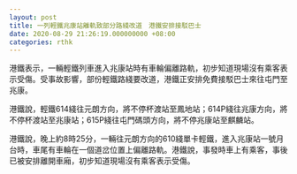 ```yaml
---
layout: post
title: 一列輕鐵兆康站離軌致部分路綫改道　港鐵安排接駁巴士
date: 2020-08-29 21:26:19.000000000 +08:00
categories: rthk
---
```


港鐵表示，一輛輕鐵列車進入兆康站時有車輪偏離路軌，初步知道現場沒有乘客表示受傷。受事故影響，部份輕鐵路綫要改道，港鐵正安排免費接駁巴士來往屯門至兆康。

港鐵說，輕鐵614綫往元朗方向，將不停杯渡站至鳳地站；614P綫往兆康方向，將不停杯渡站至兆康站；615P綫往屯門碼頭方向，將不停兆康站至麒麟站。

港鐵說，晚上約8時25分，一輛往元朗方向的610綫單卡輕鐵，進入兆康站一號月台時，車尾有車輪在一個道岔位置上偏離路軌。港鐵說，事發時車上有乘客，事後已被安排離開車廂，初步知道現場沒有乘客表示受傷。
